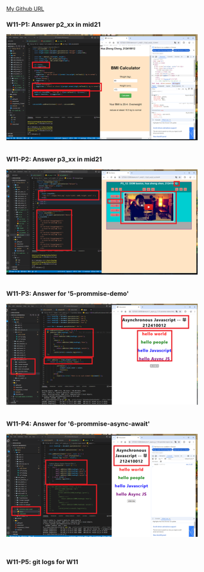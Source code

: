 [My Github URL](https://github.com/jimmyhua123/1122-js-1N-12)

### W11-P1: Answer p2_xx in mid21
 
![](w11-p1.png)
 
```

```
### W11-P2: Answer p3_xx in mid21
 
![](w11-p2.png)
 
```

```

###  W11-P3: Answer for '5-prommise-demo'
![](w11-p3.png)
 
 
```

```
### W11-P4: Answer for '6-prommise-async-await'
 
![](w11-p4.png)
```


```

### W11-P5: git logs for W11
 
```


```
